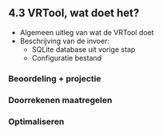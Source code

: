 ## 4.3 VRTool, wat doet het?

- Algemeen uitleg van wat de VRTool doet
- Beschrijving van de invoer:
  - SQLite database uit vorige stap 
  - Configuratie bestand

### Beoordeling + projectie
### Doorrekenen maatregelen
### Optimaliseren



